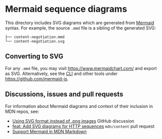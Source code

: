 # Mermaid sequence diagrams

This directory includes SVG diagrams which are generated from [Mermaid](https://mermaid.js.org/) syntax.
For example, the source `.mmd` file is a sibling of the generated SVG:

```plain
├── content-negotiation.mmd
└── content-negotiation.svg
```

## Converting to SVG

For any `.mmd` file, you may visit <https://www.mermaidchart.com/> and export as SVG.
Alternatively, see the [CLI](https://github.com/mermaid-js/mermaid-cli) and other tools under <https://github.com/mermaid-js>.

## Discussions, issues and pull requests

For information about Mermaid diagrams and context of their inclusion in MDN repos, see:

- [Using SVG format instead of .png images](https://github.com/orgs/mdn/discussions/631) GitHub discussion
- [feat: Add SVG diagrams for HTTP sequences](https://github.com/mdn/content/pull/31812) `mdn/content` pull request
- [Support Mermaid in MDN Markdown](https://github.com/orgs/mdn/discussions/358)
